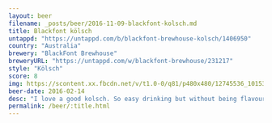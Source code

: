 ```yaml
---
layout: beer
filename: _posts/beer/2016-11-09-blackfont-kolsch.md
title: Blackfont kölsch
untappd: "https://untappd.com/b/blackfont-brewhouse-kolsch/1406950"
country: "Australia"
brewery: "BlackFont Brewhouse"
breweryURL: "https://untappd.com/w/blackfont-brewhouse/231217"
style: "Kölsch"
score: 8
img: https://scontent.xx.fbcdn.net/v/t1.0-0/q81/p480x480/12745536_10153890419543745_6014336509869834605_n.jpg?oh=92cfa4329a2c8a9c32c86f6fba83800f&oe=59150435
beer-date: 2016-02-14
desc: "I love a good kolsch. So easy drinking but without being flavourless"
permalink: /beer/:title.html
---
```

